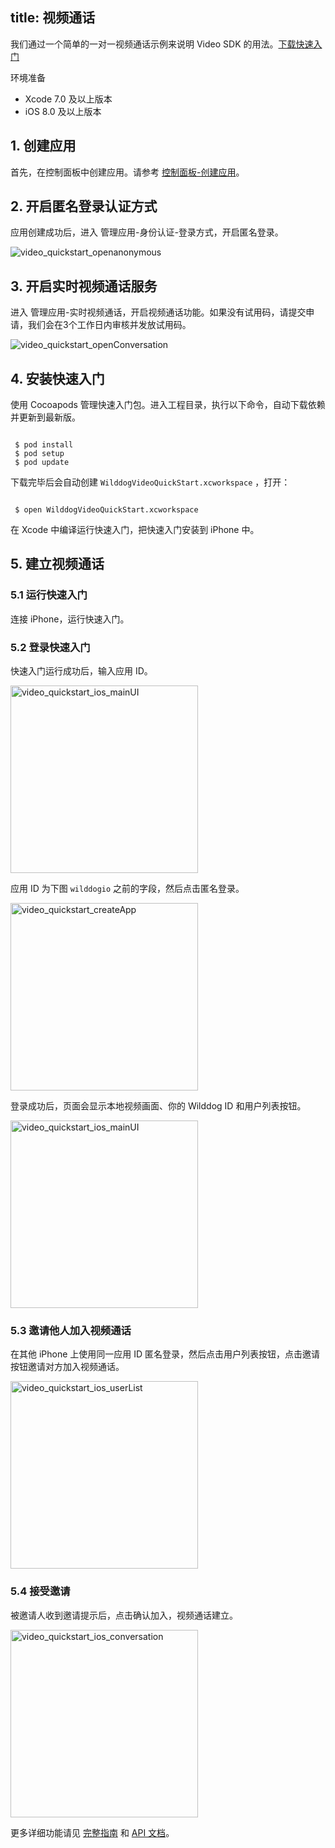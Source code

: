 
title: 视频通话
---
我们通过一个简单的一对一视频通话示例来说明 Video SDK 的用法。[下载快速入门](https://github.com/WildDogTeam/video-demo-ios-conversation/archive/master.zip)

<div class="env">
    <p class="env-title">环境准备</p>
    <ul>
        <li> Xcode 7.0 及以上版本 </li>
        <li> iOS 8.0 及以上版本 </li>
    </ul>
</div>


## 1. 创建应用

首先，在控制面板中创建应用。请参考 [控制面板-创建应用](/console/creat.html)。

## 2. 开启匿名登录认证方式

应用创建成功后，进入 管理应用-身份认证-登录方式，开启匿名登录。

<img src='/images/openanonymous.png' alt="video_quickstart_openanonymous">

## 3. 开启实时视频通话服务

进入 管理应用-实时视频通话，开启视频通话功能。如果没有试用码，请提交申请，我们会在3个工作日内审核并发放试用码。

<img src='/images/video_quickstart_openConversation.png' alt="video_quickstart_openConversation">

## 4. 安装快速入门

使用 Cocoapods 管理快速入门包。进入工程目录，执行以下命令，自动下载依赖并更新到最新版。

```shell

 $ pod install
 $ pod setup
 $ pod update

```

下载完毕后会自动创建 `WilddogVideoQuickStart.xcworkspace` ，打开：

```shell

 $ open WilddogVideoQuickStart.xcworkspace

```

在 Xcode 中编译运行快速入门，把快速入门安装到 iPhone 中。

## 5. 建立视频通话

### 5.1 运行快速入门

连接 iPhone，运行快速入门。

### 5.2 登录快速入门

快速入门运行成功后，输入应用 ID。

<img src='/images/video_quickstart_ios_login.png' alt="video_quickstart_ios_mainUI" width="300">

应用 ID 为下图 `wilddogio` 之前的字段，然后点击匿名登录。

<img src='/images/video_quickstart_createApp.png' alt="video_quickstart_createApp" width="300">

登录成功后，页面会显示本地视频画面、你的 Wilddog ID 和用户列表按钮。

<img src='/images/video_quickstart_ios_mainUI.png' alt="video_quickstart_ios_mainUI" width="300">

### 5.3 邀请他人加入视频通话

在其他 iPhone 上使用同一应用 ID 匿名登录，然后点击用户列表按钮，点击邀请按钮邀请对方加入视频通话。

<img src='/images/video_quickstart_ios_userList.png' alt="video_quickstart_ios_userList" width="300">

### 5.4 接受邀请

被邀请人收到邀请提示后，点击确认加入，视频通话建立。

<img src='/images/video_quickstart_ios_conversation.jpg' alt="video_quickstart_ios_conversation" width="300">


更多详细功能请见 [完整指南](/guide/video/core.html) 和  [API 文档](/api/video/ios/Classes/WDGVideoClient.html)。
